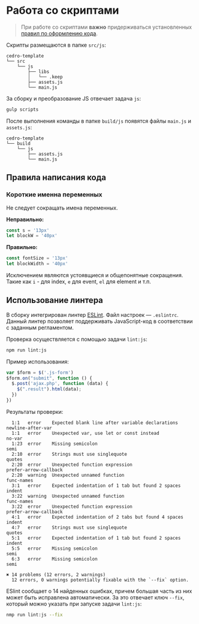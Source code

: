 # Работа со скриптами

> При работе со скриптами **важно** придерживаться установленных [правил по оформлению кода](18_codestyle-javascript.md).

Скрипты размещаются в папке `src/js`:

```text
cedro-template
└── src
    └── js
        ├── libs
        │   └── .keep
        ├── assets.js
        └── main.js
```

За сборку и преобразование JS отвечает задача `js`:

```bash
gulp scripts
```

После выполнения команды в папке `build/js` появятся файлы `main.js` и `assets.js`:

```text
cedro-template
└── build
    └── js
        ├── assets.js
        └── main.js
```

## Правила написания кода

### Короткие именна переменных

Не следует сокращать имена переменных.

**Неправильно:**

```js
const s = '13px'
let blockW = '40px'
```

**Правильно:**

```js
const fontSize = '13px'
let blockWidth = '40px'
```

Исключением являются устоявщиеся и общепонятные сокращения. Такие как `i` - для index, `e` для event, `el` для element и т.п.



## Использование линтера

В сборку интегрирован линтер [ESLint](http://eslint.org/).
Файл настроек — `.eslintrc`.
Данный линтер позволяет поддерживать JavaScript-код в соответствии с заданным регламентом.

Проверка осуществляется с помощью задачи `lint:js`:

```bash
npm run lint:js
```

Пример использования:

```js
var $form = $('.js-form')
$form.on("submit", function () {
  $.post('ajax.php', function (data) {
    $(".result").html(data);
  })
})
```

Результаты проверки:

```text
  1:1   error    Expected blank line after variable declarations    newline-after-var
  1:1   error    Unexpected var, use let or const instead           no-var
  1:23  error    Missing semicolon                                  semi
  2:10  error    Strings must use singlequote                       quotes
  2:20  error    Unexpected function expression                     prefer-arrow-callback
  2:20  warning  Unexpected unnamed function                        func-names
  3:1   error    Expected indentation of 1 tab but found 2 spaces   indent
  3:22  warning  Unexpected unnamed function                        func-names
  3:22  error    Unexpected function expression                     prefer-arrow-callback
  4:1   error    Expected indentation of 2 tabs but found 4 spaces  indent
  4:7   error    Strings must use singlequote                       quotes
  5:1   error    Expected indentation of 1 tab but found 2 spaces   indent
  5:5   error    Missing semicolon                                  semi
  6:3   error    Missing semicolon                                  semi

✖ 14 problems (12 errors, 2 warnings)
  12 errors, 0 warnings potentially fixable with the `--fix` option.
```

ESlint сообщает о 14 найденных ошибках, причем большая часть из них может быть исправлена автоматически.
За это отвечает ключ `--fix`, который можно указать при запуске задачи `lint:js`:

```bash
nmp run lint:js --fix
```

